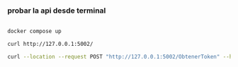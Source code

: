 
### probar la api desde terminal

```bash

docker compose up

curl http://127.0.0.1:5002/

curl --location --request POST "http://127.0.0.1:5002/ObtenerToken" --header "Authorization: Basic dXN1YXJpbzpjb250cmFzZW5pYQ==" --header "Content-Type: application/json" 

```
